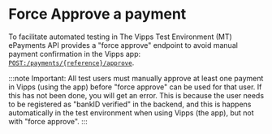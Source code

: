 <!-- START_METADATA
---
title: Force Approve the payment with the ePayment API
sidebar_label: Force Approve
id: force-approve
sidebar_position: 200
---
END_METADATA -->

# Force Approve a payment


To facilitate automated testing in The Vipps Test Environment (MT) ePayments API provides a "force approve" endpoint
to avoid manual payment confirmation in the Vipps app:
[`POST:/payments/{reference}/approve`][force-approve-endpoint].



:::note
Important: All test users must manually approve at least one payment in Vipps (using the app)
before "force approve" can be used for that user. If this has not been done, you will get an error.
This is because the user needs to be registered as "bankID verified" in the backend, 
and this is happens automatically in the test environment when using Vipps (the app), but not with "force approve".
:::


[force-approve-endpoint]: https://developer.vippsmobilepay.com/api/epayment#tag/ForceApprove

